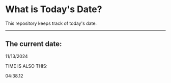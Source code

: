 # What is Today's Date?
This repository keeps track of today's date.
* * *
 
## The current date:  
 11/13/2024 
  
  
 TIME IS ALSO THIS: 
  
 04:38.12 
  
  
